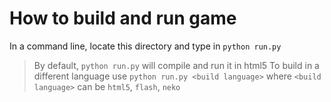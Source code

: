 # How to build and run game
In a command line, locate this directory and type in `python run.py`

> By default, `python run.py` will compile and run it in html5
> To build in a different language use `python run.py <build language>` where `<build language>` can be `html5`, `flash`, `neko`